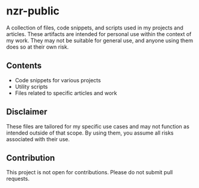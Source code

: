 # nzr-public

A collection of files, code snippets, and scripts used in my projects and articles. These artifacts are intended for personal use within the context of my work. They may not be suitable for general use, and anyone using them does so at their own risk.

## Contents

- Code snippets for various projects
- Utility scripts
- Files related to specific articles and work

## Disclaimer

These files are tailored for my specific use cases and may not function as intended outside of that scope. By using them, you assume all risks associated with their use.

## Contribution

This project is not open for contributions. Please do not submit pull requests.

